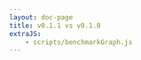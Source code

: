```yaml
---
layout: doc-page
title: v0.1.1 vs v0.1.0
extraJS:
    - scripts/benchmarkGraph.js
---
```


<canvas id="myBenchmarks"></canvas>

<script src=/scripts/benchmarkGraph.js />

<script>
   comparisonGraph("cstd", "0-1-0", "0-1-1", ["abs", "atol", "getEnv", "qsort", "rand"], "logarithmic", document.getElementById('myBenchmarks'));
   // var ls = ["abs", "atol", "getEnv", "qsort", "rand"];

   // const formatGroup = ["abs", "atol", "getEnv", "qsort", "rand"];

   // var cstd_0_1_0 = [];
   // var cstd_0_1_1 = [];

   // var dataFunction = function(array) { return function(data) {

   //    for(var i = 0; i < data.length; i++) {
   //       const name = data[i].benchmark.split('.');
   //       if(formatGroup.includes(name[name.length-1])) {
   //          console.log(name[name.length-1]);
   //          array.push(data[i].primaryMetric.score);
   //       }
   //    }
   // };};
   // $.ajax({
   //    type: "GET",
   //    url: "/resources/cstd-bench-v0-1-0.json",
   //    dataType: "json",
   //    success: dataFunction(cstd_0_1_0),
   //    async: false
   // });

   // $.ajax({
   //    type: "GET",
   //    url: "/resources/cstd-bench-v0-1-1.json",
   //    dataType: "json",
   //    success: dataFunction(cstd_0_1_1),
   //    async: false
   // });

   // var cstd_0_1_0_perf = [];

   // for(var i = 0; i < cstd_0_1_0.length;  i++) {
   //    cstd_0_1_0_perf[i] = 1;
   // }

   // var cstd_0_1_1_perf = [];

   // for(var i = 0; i < cstd_0_1_0.length; i++) {
   //    console.log(cstd_0_1_1[i]);
   //    console.log(cstd_0_1_0[i]);
   //    console.log(cstd_0_1_1[i]/cstd_0_1_0[i]);
   //    cstd_0_1_1_perf[i] = cstd_0_1_1[i] / cstd_0_1_0[i];
   // }


   // console.log(cstd_0_1_0);
   // const config = {
   //    type: "bar",
   //    data: {
   //       labels: ls,
   //       datasets: [{
   //          label: 'v0.1.0',
   //          data: cstd_0_1_0_perf,
   //          backgroundColor: "blue"
   //       }, 
   //       {
   //          label: 'v0.1.1',
   //          data: cstd_0_1_1_perf,
   //          backgroundColor: "red"
   //       }
   //       ]
   //    },
   //    options: {
   //       scales: {
   //          myScale: {
   //             type: 'logarithmic',
   //             position: 'left',
   //             title: {
   //                display: true,
   //                text: "ops/microsecond"
   //             }
   //          }
   //       }
   //    }
   // };

   // const myChart = new Chart(
   //    document.getElementById('myBenchmarks'),
   //    config
   // );
</script>